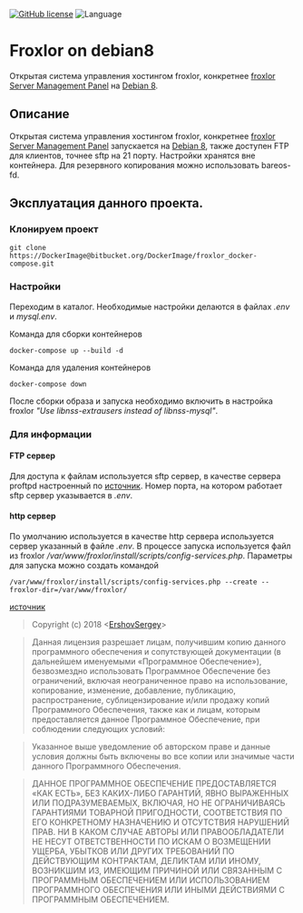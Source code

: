 [![GitHub license](https://img.shields.io/badge/license-MIT-blue.svg)](https://raw.githubusercontent.com/github.com/ErshovSergey/master/LICENSE) ![Language](https://img.shields.io/badge/language-bash-yellowgreen.svg)
# Froxlor on debian8
Открытая система управления хостингом froxlor, конкретнее [froxlor Server Management Panel](https://www.froxlor.org/) на [Debian 8](https://www.debian.org/releases/stable/).

## Описание
Открытая система управления хостингом froxlor, конкретнее [froxlor Server Management Panel](https://www.froxlor.org/) запускается на [Debian 8](https://www.debian.org/releases/stable/), также доступен FTP для клиентов, точнее sftp на 21 порту. Настройки хранятся вне контейнера. Для резервного копирования можно использовать bareos-fd. 
## Эксплуатация данного проекта.
### Клонируем проект
```shell
git clone https://DockerImage@bitbucket.org/DockerImage/froxlor_docker-compose.git
```
### Настройки
Переходим в каталог. 
Необходимые настройки делаются в файлах _.env_ и _mysql.env_.

Команда для сборки контейнеров
```
docker-compose up --build -d
```
Команда для удаления контейнеров
```
docker-compose down
``` 
После сборки образа и запуска необходимо включить в настройка froxlor _"Use libnss-extrausers instead of libnss-mysql"_.


### Для информации
#### FTP сервер
Для доступа к файлам используется sftp сервер, в качестве сервера proftpd настроенный по [источник](https://forum.froxlor.org/index.php?/topic/12753-configuring-proftpd-to-act-as-sftp-server/).
Номер порта, на котором работает sftp сервер указывается в _.env_.

#### http сервер
По умолчанию используется в качестве http сервера используется сервер указанный в файле _.env_.
В процессе запуска используется файл из froxlor _/var/www/froxlor/install/scripts/config-services.php_.
Параметры для запуска можно создать командой
```
/var/www/froxlor/install/scripts/config-services.php --create --froxlor-dir=/var/www/froxlor/
```
[источник](https://github.com/Froxlor/Froxlor/issues/535)

> Copyright (c) 2018 &lt;[ErshovSergey](http://github.com/ErshovSergey/)&gt;

> Данная лицензия разрешает лицам, получившим копию данного программного обеспечения и сопутствующей документации (в дальнейшем именуемыми «Программное Обеспечение»), безвозмездно использовать Программное Обеспечение без ограничений, включая неограниченное право на использование, копирование, изменение, добавление, публикацию, распространение, сублицензирование и/или продажу копий Программного Обеспечения, также как и лицам, которым предоставляется данное Программное Обеспечение, при соблюдении следующих условий:

> Указанное выше уведомление об авторском праве и данные условия должны быть включены во все копии или значимые части данного Программного Обеспечения.

> ДАННОЕ ПРОГРАММНОЕ ОБЕСПЕЧЕНИЕ ПРЕДОСТАВЛЯЕТСЯ «КАК ЕСТЬ», БЕЗ КАКИХ-ЛИБО ГАРАНТИЙ, ЯВНО ВЫРАЖЕННЫХ ИЛИ ПОДРАЗУМЕВАЕМЫХ, ВКЛЮЧАЯ, НО НЕ ОГРАНИЧИВАЯСЬ ГАРАНТИЯМИ ТОВАРНОЙ ПРИГОДНОСТИ, СООТВЕТСТВИЯ ПО ЕГО КОНКРЕТНОМУ НАЗНАЧЕНИЮ И ОТСУТСТВИЯ НАРУШЕНИЙ ПРАВ. НИ В КАКОМ СЛУЧАЕ АВТОРЫ ИЛИ ПРАВООБЛАДАТЕЛИ НЕ НЕСУТ ОТВЕТСТВЕННОСТИ ПО ИСКАМ О ВОЗМЕЩЕНИИ УЩЕРБА, УБЫТКОВ ИЛИ ДРУГИХ ТРЕБОВАНИЙ ПО ДЕЙСТВУЮЩИМ КОНТРАКТАМ, ДЕЛИКТАМ ИЛИ ИНОМУ, ВОЗНИКШИМ ИЗ, ИМЕЮЩИМ ПРИЧИНОЙ ИЛИ СВЯЗАННЫМ С ПРОГРАММНЫМ ОБЕСПЕЧЕНИЕМ ИЛИ ИСПОЛЬЗОВАНИЕМ ПРОГРАММНОГО ОБЕСПЕЧЕНИЯ ИЛИ ИНЫМИ ДЕЙСТВИЯМИ С ПРОГРАММНЫМ ОБЕСПЕЧЕНИЕМ.

